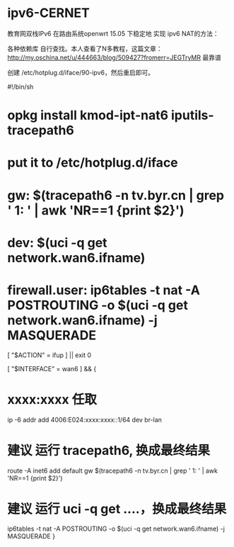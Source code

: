 # ipv6-CERNET

教育网双栈IPv6 在路由系统openwrt 15.05 下稳定地 实现 ipv6 NAT的方法：

各种依赖库 自行查找。本人查看了N多教程，这篇文章：http://my.oschina.net/u/444663/blog/509427?fromerr=JEGTryMR 最靠谱

创建 /etc/hotplug.d/iface/90-ipv6，然后重启即可。
    
#!/bin/sh
# opkg install kmod-ipt-nat6 iputils-tracepath6
# put it to /etc/hotplug.d/iface
# gw: $(tracepath6 -n tv.byr.cn | grep ' 1: ' | awk 'NR==1 {print $2}') 
# dev: $(uci -q get network.wan6.ifname)
# firewall.user: ip6tables -t nat -A POSTROUTING -o $(uci -q get network.wan6.ifname) -j MASQUERADE

[ "$ACTION" = ifup ] || exit 0

[ "$INTERFACE" = wan6 ] && {
   # xxxx:xxxx 任取
   ip -6 addr add 4006:E024:xxxx:xxxx::1/64 dev br-lan  
   # 建议 运行 tracepath6, 换成最终结果
   route -A inet6 add default gw  $(tracepath6 -n tv.byr.cn | grep ' 1: ' | awk 'NR==1 {print $2}')  
   # 建议 运行 uci -q get ....，换成最终结果
   ip6tables -t nat -A POSTROUTING -o $(uci -q get network.wan6.ifname) -j MASQUERADE
}

